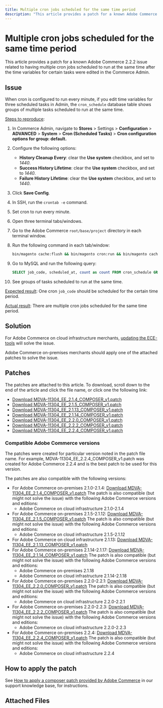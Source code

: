 ```yaml
---
title: Multiple cron jobs scheduled for the same time period
description: "This article provides a patch for a known Adobe Commerce 2.2.2 issue related to having multiple cron jobs scheduled to run at the same time after the time variables for certain tasks were edited in the Commerce Admin."
---
```


# Multiple cron jobs scheduled for the same time period

This article provides a patch for a known Adobe Commerce 2.2.2 issue related to having multiple cron jobs scheduled to run at the same time after the time variables for certain tasks were edited in the Commerce Admin.

## Issue

When cron is configured to run every minute, if you edit time variables for three scheduled tasks in Admin, the `cron_schedule` database table shows groups of multiple tasks scheduled to run at the same time.

<u>Steps to reproduce</u>:

1. In Commerce Admin, navigate to **Stores** > Settings > **Configuration** > **ADVANCED** > **System** > **Cron (Scheduled Tasks)** > **Cron configuration options for group: default.**
1. Configure the following options:
    * **History Cleanup Every**: clear the **Use system** checkbox, and set to *1440*.
    * **Success History Lifetime**: clear the **Use system** checkbox, and set to *1440*.
    * **Failure History Lifetime**: clear the **Use system** checkbox, and set to *1440*.

1. Click **Save Config**.
1. In SSH, run the `crontab -e` command.
1. Set cron to run every minute.
1. Open three terminal tabs/windows.
1. Go to the Adobe Commerce `root/base/project` directory in each terminal window.
1. Run the following command in each tab/window:

    ```bash
    bin/magento cache:flush && bin/magento cron:run && bin/magento cache:flush && bin/magento cron:run
    ```

1. Go to MySQL and run the following query:

    ```sql
    SELECT job_code, scheduled_at, count as count FROM cron_schedule GROUP BY job_code, scheduled_at HAVING count > 1 ORDER BY scheduled_at;
    ```

1. See groups of tasks scheduled to run at the same time.

<u>Expected result</u>: One cron `job_code` should be scheduled for the certain time period.

<u>Actual result</u>: There are multiple cron jobs scheduled for the same time period.

## Solution

For Adobe Commerce on cloud infrastructure merchants, [updating the ECE-tools](https://devdocs.magento.com/guides/v2.2/cloud/project/ece-tools-update.html) will solve the issue.

Adobe Commerce on-premises merchants should apply one of the attached patches to solve the issue.

## Patches

The patches are attached to this article. To download, scroll down to the end of the article and click the file name, or click one the following link:

* [Download MDVA-11304\_EE\_2.1.4\_COMPOSER\_v1.patch](assets/MDVA-11304_EE_2.1.4_COMPOSER_v1.patch.zip)
* [Download MDVA-11304\_EE\_2.1.5\_COMPOSER\_v1.patch](assets/MDVA-11304_EE_2.1.5_COMPOSER_v1.patch.zip)
* [Download MDVA-11304\_EE\_2.1.13\_COMPOSER\_v1.patch](assets/MDVA-11304_EE_2.1.13_COMPOSER_v1.patch.zip)
* [Download MDVA-11304\_EE\_2.1.14\_COMPOSER\_v1.patch](assets/MDVA-11304_EE_2.1.14_COMPOSER_v1.patch.zip)
* [Download MDVA-11304\_EE\_2.2.0\_COMPOSER\_v1.patch](assets/MDVA-11304_EE_2.2.0_COMPOSER_v1.patch.zip)
* [Download MDVA-11304\_EE\_2.2.2\_COMPOSER\_v1.patch](assets/MDVA-11304_EE_2.2.2_COMPOSER_v1.patch.zip)
* [Download MDVA-11304\_EE\_2.2.4\_COMPOSER\_v1.patch](assets/MDVA-11304_EE_2.2.4_COMPOSER_v1.patch.zip)

### Compatible Adobe Commerce versions

The patches were created for particular version noted in the patch file name. For example, MDVA-11304\_EE\_2.2.4\_COMPOSER\_v1.patch was created for Adobe Commerce 2.2.4 and is the best patch to be used for this version.

The patches are also compatible with the following versions:

* For Adobe Commerce on-premises 2.1.0-2.1.4: [Download MDVA-11304\_EE\_2.1.4\_COMPOSER\_v1.patch](assets/MDVA-11304_EE_2.1.4_COMPOSER_v1.patch.zip) The patch is also compatible (but might not solve the issue) with the following Adobe Commerce versions and editions:
    * Adobe Commerce on cloud infrastructure 2.1.0-2.1.4
* For Adobe Commerce on-premises 2.1.5-2.1.12: [Download MDVA-11304\_EE\_2.1.5\_COMPOSER\_v1.patch](assets/MDVA-11304_EE_2.1.5_COMPOSER_v1.patch.zip) The patch is also compatible (but might not solve the issue) with the following Adobe Commerce versions and editions:
    * Adobe Commerce on cloud infrastructure 2.1.5-2.1.12
* For Adobe Commerce on cloud infrastructure 2.1.13: [Download MDVA-11304\_EE\_2.1.13\_COMPOSER\_v1.patch](assets/MDVA-11304_EE_2.1.13_COMPOSER_v1.patch.zip)
* For Adobe Commerce on-premises 2.1.14-2.1.17: [Download MDVA-11304\_EE\_2.1.14\_COMPOSER\_v1.patch](assets/MDVA-11304_EE_2.1.14_COMPOSER_v1.patch.zip) The patch is also compatible (but might not solve the issue) with the following Adobe Commerce versions and editions:
    * Adobe Commerce on-premises 2.1.18
    * Adobe Commerce on cloud infrastructure 2.1.14-2.1.18
* For Adobe Commerce on-premises 2.2.0-2.2.1: [Download MDVA-11304\_EE\_2.2.0\_COMPOSER\_v1.patch](assets/MDVA-11304_EE_2.2.0_COMPOSER_v1.patch.zip) The patch is also compatible (but might not solve the issue) with the following Adobe Commerce versions and editions:
    * Adobe Commerce on cloud infrastructure 2.2.0-2.2.1
* For Adobe Commerce on-premises 2.2.0-2.2.3: [Download MDVA-11304\_EE\_2.2.2\_COMPOSER\_v1.patch](assets/MDVA-11304_EE_2.2.2_COMPOSER_v1.patch.zip) The patch is also compatible (but might not solve the issue) with the following Adobe Commerce versions and editions:
    * Adobe Commerce on cloud infrastructure 2.2.0-2.2.3
* For Adobe Commerce on-premises 2.2.4: [Download MDVA-11304\_EE\_2.2.4\_COMPOSER\_v1.patch](assets/MDVA-11304_EE_2.2.4_COMPOSER_v1.patch.zip) The patch is also compatible (but might not solve the issue) with the following Adobe Commerce versions and editions:
    * Adobe Commerce on cloud infrastructure 2.2.4

## How to apply the patch

See [How to apply a composer patch provided by Adobe Commerce](/help/how-to/general/how-to-apply-a-composer-patch-provided-by-magento.md) in our support knowledge base, for instructions.

## Attached Files